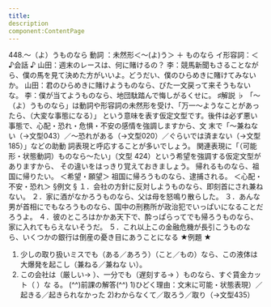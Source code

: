 ```yaml
---
title:
description
component:ContentPage
---
```



448.～（よ）うものなら
動詞 ：未然形＜～(よ)う＞ ＋ ものなら
イ形容詞：＜
♪会話 ♪
山田：週末のレースは、何に賭けるの？
李：競馬新聞もさることながら、僕の馬を見て決めた方がいいよ。どうだい、僕のひらめきに賭けてみないか。 山田：君のひらめきに賭けようものなら、びた一文戻って来そうもないな。
李：僕が当てようものなら、地団駄踏んで悔しがるくせに。
♯解説 ♭
「～（よ）うものなら」は動詞や形容詞の未然形を受け、「万一～ようなことがあったら、（大変な事態になる）」
という意味を表す仮定文型です。後件は必ず悪い事態で、心配・恐れ・危惧・不安の感情を強調しますから、文 末で「～兼ねない（→文型043）／～恐れがある（→文型020）／ぐらいでは済まない（→文型185）」などの助動 詞表現と呼応することが多いでしょう。
関連表現に「（可能形・状態動詞）ものなら～たい」（文型 424）という希望を強調する仮定文型がありますから、 その違いをはっきり覚えておきましょう。
帰れるものなら、祖国に帰りたい。 ＜希望・願望＞ 祖国に帰ろうものなら、逮捕される。 ＜心配・不安・恐れ＞
§例文 §
１．会社の方針に反対しようものなら、即刻首にされ兼ねない。
２．家に酒がなかろうものなら、父は母を怒鳴り散らした。
３．あんな男が首相にでもなろうものなら、国中の刑務所が政治犯でいっぱいになることだろうよ。
４．彼のところはかかあ天下で、酔っぱらってでも帰ろうものなら、家に入れてもらえないそうだ。
５．これ以上この金融危機が長引こうものなら、いくつかの銀行は倒産の憂き目にあうことになる
★例題 ★
1) 少しの取り扱いミスでも（ある／あろう）（こと／もの）なら、この液体は大爆発を起こし（兼ねる／兼ねな い）。
2) この会社は（厳しい→ ）、一分でも（遅刻する→ ）ものなら、すぐ賃金カット（ ）な
る。
(^^)前課の解答(^^)
1)ひどく理由：文末に可能・状態表現）／起きる／起きられなかった
2)わからなくて／取ろう／取り（→文型435）
